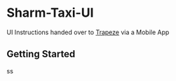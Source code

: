 # Sharm-Taxi-UI

UI Instructions handed over to [Trapeze](https://www.trapezegroup.com/) via a Mobile App

## Getting Started
ss